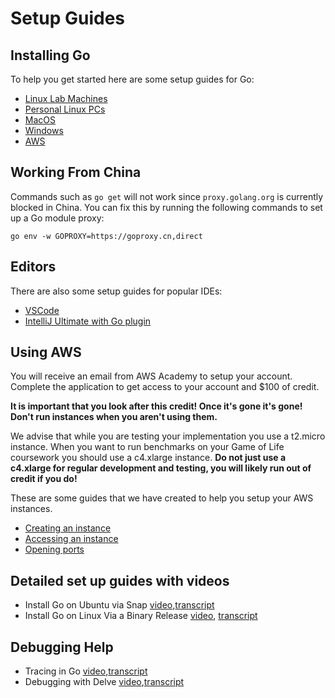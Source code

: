 # Setup Guides

## Installing Go
To help you get started here are some setup guides for Go:

- [Linux Lab Machines](go-install/lab-machines.md)
- [Personal Linux PCs](go-install/linux.md)
- [MacOS](go-install/mac.md)
- [Windows](go-install/windows.md)
- [AWS](go-install/aws.md)

## Working From China

Commands such as `go get` will not work since `proxy.golang.org` is currently blocked in China. You can fix this by running the following commands to set up a Go module proxy:

```
go env -w GOPROXY=https://goproxy.cn,direct
```

## Editors

There are also some setup guides for popular IDEs:

- [VSCode](editors/vscode.md)
- [IntelliJ Ultimate with Go plugin](https://www.jetbrains.com/help/idea/go-plugin.html)

## Using AWS

You will receive an email from AWS Academy to setup your account. Complete the application to get access to your account and $100 of credit.

**It is important that you look after this credit! Once it's gone it's gone! Don't run instances when you aren't using them.**

We advise that while you are testing your implementation you use a t2.micro instance. When you want to run benchmarks on your Game of Life coursework you should use a c4.xlarge instance. **Do not just use a c4.xlarge for regular development and testing, you will likely run out of credit if you do!**

These are some guides that we have created to help you setup your AWS instances.

- [Creating an instance](aws/create-instance.md)
- [Accessing an instance](aws/access-instance.md)
- [Opening ports](aws/ports.md)

## Detailed set up guides with videos

- Install Go on Ubuntu via Snap [video](https://www.ole.bris.ac.uk/bbcswebdav/courses/COMS20008_2020_TB-1/CONTENT_2020/tuts/InstallGoOnUbuntuViaSnap/Install_Go_on_Linux_via_Snap.mp4),[transcript](https://www.ole.bris.ac.uk/bbcswebdav/courses/COMS20008_2020_TB-1/CONTENT_2020/tuts/InstallGoOnUbuntuViaSnap/snap.htm)
- Install Go on Linux Via a Binary Release [video](https://www.ole.bris.ac.uk/bbcswebdav/courses/COMS20008_2020_TB-1/CONTENT_2020/tuts/InstallGoOnLinuxViaABinary%20Release/Install_Go_on_Linux_via_a_binaryRelease.mp4), [transcript](https://www.ole.bris.ac.uk/bbcswebdav/courses/COMS20008_2020_TB-1/CONTENT_2020/tuts/InstallGoOnLinuxViaABinary%20Release/binary.htm)

## Debugging Help

- Tracing in Go [video](https://www.ole.bris.ac.uk/bbcswebdav/courses/COMS20008_2020_TB-1/CONTENT_2020/tuts/TracingInGo/HowToMakeAtraceOfMultipleThreads.mp4),[transcript](https://www.ole.bris.ac.uk/bbcswebdav/courses/COMS20008_2020_TB-1/CONTENT_2020/tuts/TracingInGo/tracing.htm)
- Debugging with Delve [video](https://www.ole.bris.ac.uk/bbcswebdav/courses/COMS20008_2020_TB-1/CONTENT_2020/tuts/DebuggingWithDelve/debugging_with_delve_1.mp4),[transcript](https://www.ole.bris.ac.uk/bbcswebdav/courses/COMS20008_2020_TB-1/CONTENT_2020/tuts/DebuggingWithDelve/delve.htm)

